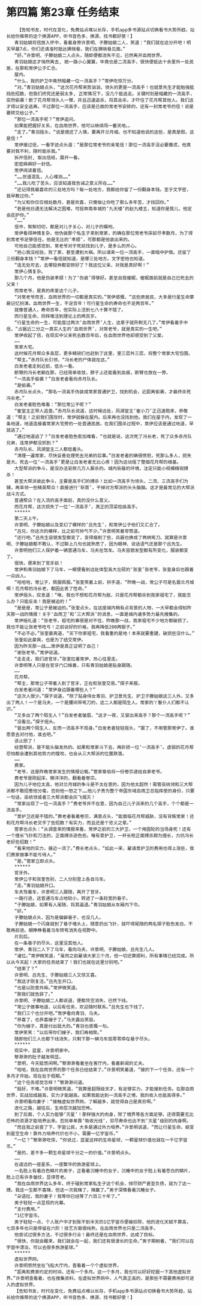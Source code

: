 # 第四篇 第23章 任务结束
        【告知书友，时代在变化，免费站点难以长存，手机app多书源站点切换看书大势所趋，站长给你推荐的这个换源APP，听书音色多、换源、找书都好使！】
       青羽姑娘将信放入怀中，看着身旁许景明、子滕姑娘二人，笑道：“我们就在这分开吧！明天早晨7点，你们还请准时抵达拂晓巷，我们在拂晓巷见面。”
       “好。”许景明、子滕姑娘二人点头，随即便都消失不见，已然离开血雨世界。
       青羽姑娘这才悄然离去, 她一路小心翼翼，毕竟也是二流高手，很快便抵达十余里外一处民居，在那和常伊公子汇合。
       屋内。
       “什么，我的护卫中竟然暗藏一位一流高手？”常伊吃惊万分。
       “对。”青羽姑娘点头，“这次花月帮来势汹汹，领头的更是一流高手！也就景先生才能勉强抵挡些招数，但我们终究还是弱太多, 正常情况下，没几个能逃走。关键时刻是暗藏的一流高手，突然偷袭！断了花月帮领头人一臂，并且迅速追杀，将其击杀，才吓住了花月帮其他人。我们这才得以安全逃离。不过那位一流高手，应该是已故的常老爷安排的，还有一封常老爷的信！说是要转交给公子。”
       “那位一流高手呢？”常伊追问。
       如果能把握好关系，在血雨世界，他可以继续闯一番天地。。
       “走了。”青羽摇头，“说是偿还了人情，要离开兰月城。也不知道他说的这些，是真是假。这是信！”
       常伊接过信，一看字迹点头道：“是那位常老爷的亲笔信！那位一流高手没必要撒谎，他真要对我不利，随时能杀我。”
       拆开信封, 取出信纸，展开一看。
       密密麻麻好一封信。
       常伊阅读着信。
       “……世道混乱，人心难测……”
       “……我儿吃了苦头，应该知道我告诫之意义所在……”
       “还记得我最喜欢的三处地方吗？每一处地方，我都给你留了一份翻身本钱。至于文字密，我早教过你。”
       “为父和你仅仅相处数月，甚是欢喜，只懊恼让你吃了那么多年苦，才找回你。”
       “若是他日遇无法解决之困难，可投奔南阜城的‘九天楼’的赵九楼主，知道你是我儿，他定会庇护你。”
       “……”
       信中，絮絮叨叨，都是对儿子关心，对儿子的嘱咐。
       常伊看得神情复杂，他伪装那个私生子来到常家，的确在那位常老爷床前尽孝数月，为了得到常老爷足够信任。他是无比的‘孝顺’，可那都是他装出来的。
       可他自己能感觉到，常老爷对于死前找到儿子，是多么的开心。
       “担心我没经验，败了家，甚至遭到大祸。所以请来一位一流高手，一直暗中护我。还留了三份翻身本钱？”常伊一看信就知道，是哪三处地方。文字密他也知道。
       “连无处可去，去哪投奔都安排好了？我这位父亲，对我是真好啊！”
       常伊心情复杂。
       那几个月，他是伪装孝顺！为了‘伪装’得够好。甚至自我催眠，催眠面前就是自己已死去的父亲！
       而常老爷，是真的疼爱这个儿子。
       “对常老爷而言，血雨世界的一切都是真实的。”常伊感慨，“这些原居民，大多是行星生命蒙蔽记忆扮演。血雨世界一生，不足百年！可行星生命的寿命也不足两百年。”
       就像普通人，寿命百年，但实际上活到七八十算不错了。
       而行星生命，同样难活到理论上的两百岁。
       “行星生命的一生，可能度过两次‘血雨世界’人生，这辈子就所剩无几了。”常伊看着手中信，“占据近二分之一真实人生的‘血雨世界’，对常老爷，就是真实的一生吧。”
       常伊收起了信，在现实中父亲死去数百年后，在血雨世界他却感受到了父爱。
       ……
       常家大宅。
       这时候花月帮众多高层，更多精锐们也赶到了这里，里三层外三层，将整个常家大宅包围。
       “帮主。”赤月队长引领，“冯长老的尸体就在这。”
       白发老者走到近前，低头一看。
       断臂的冯长老躺在那，已经简单收敛，脖子上还能看到血痕，断臂也放在一旁。
       “一流高手偷袭？”白发老者看向赤月队长。
       “是偷袭。”
       赤月队长点头，“那名一流高手伪装成常家普通护卫，找到机会，近距离偷袭，才最终杀死冯长老。”
       白发老者脸色难看：“那位常公子呢？”
       “崔堂主正带人追查。”赤月队长说道，这时候远处，凤湖堂主‘崔小刀’正迅速跑来，恭敬道：“帮主！之前我们围攻时，常伊就躲在屋内。后来再也没找到他。我们在屋子内，发现了一条地道，地道连接着常家大宅旁的一处普通民居。在我们围杀过程中，常伊应该是通过地道，早就逃了。”
       “通过地道逃了？”白发老者脸色愈加难看，“也就是说，这次死了冯长老，死了众多赤月队兄弟，连常伊都没抓到？”
       赤月队长、凤湖堂主二人都低着头。
       “清理一遍常家，尽快妥善处理死去兄弟的后事。”白发老者的确很愤怒，死那么多人，损失是大。死去一位‘一流高手’更是让白发老者无比心疼！因为这动摇了整個花月帮的根基。
       大型帮派的争斗，是没办法安排几万人厮杀的。城内街巷的环境，注定只能小规模精锐搏杀！
       甚至大帮派彼此争斗，主要是高手们的搏杀！比如一流高手为领头，二流、三流高手们为辅，再率领一些精英帮众！直接进行‘斩首’，干掉对方帮派的头头脑脑。这才是最常见的大帮派战斗方式。
       普通帮众？在入流的高手面前，真的没什么意义。
       而花月帮，这次损失了一位‘一流高手’，真正的顶梁柱级高手。
       ******
       第二天上午。
       许景明、子滕姑娘以及变幻了模样的‘吕先生’，和常伊公子他们又汇合了。
       “吕兄，你这次的模样，比之前可帅气不少。”许景明笑着夸赞道。
       “还行吧。”吕先生容貌发型都变了，变得瘦削了些，兵器也换成了两柄弯刀。就算是许景明、子滕姑娘都不敢认，不过聊上几句也就熟悉了，因为眼神、说话语气还是那个吕先生。
       许景明他们三人保护着一辆普通马车，马夫在驾车。马夫容貌发型都有所变化，服装都变了。
       很快，便来到了官牙前！
       常伊和青羽姑娘下了马车，一眼便看到远处体型高大壮硕的‘张奎’张老爷，张奎身后也跟着一众凶人。
       “哈哈哈，常公子，佩服佩服。”张奎笑着上前，拱手道，“昨晚一战，常公子可是名震兰月城啊！花月帮的冯长老，都因此丢了性命。”
       常伊摇头，叹息道：“唉，我也不想和花月帮为敌，只是花月帮都杀到我家祖宅了，我能怎么办？只能反击！我是被迫的！”
       “是是是，常公子是被迫的。”张奎点头，在这座城内稍有点背景的人物，一大早都会得知昨天那一战的情报！关于‘血雨卫’和‘三大帮派’的消息，一直是城内诸多势力最先搜集的。
       常伊赔礼道：“张老爷，祖宅的事很是对不住，昨晚那一战，我家祖宅不少地方都破损了。我也不能让张老爷吃亏！之前谈好的价格，我再降低200两银子。”
       “不必不必。”张奎豪爽道，“买下你家祖宅，我看重的是地！本来就要重建，破损些没什么。”
       张奎如此豪爽，也是为了结交常伊。
       因为昨天那一战……常伊是真正证明了自己！
       “谢张老爷。”常伊说道。
       “走走走，我们进官牙。”张奎拉着常伊，热心往里走。
       许景明等人只是在官牙门口候着，只有青羽姑娘是贴身跟随。
       ……
       花月帮。
       “帮主，那常公子带着人到了官牙，正在和张奎交易。”探子来报。
       白发老者问道：“常伊身边跟着哪些人？”
       “这次人很少。”探子说道，“除了贴身侍女青羽、护卫景先生、护卫子滕姑娘这三人外，又多出了两人！一个是马夫，一个是腰间带弯刀的，这二人都是陌生人。常家的丫鬟仆人们都不认识。”
       “又多出了两个陌生人？”白发老者皱眉，“这才一夜，又冒出来高手？那个一流高手呢？”
       “没看见。”探子摇头。
       “冒出两个陌生人，反而一流高手不现身。”白发老者轻轻摇头，“罢了，不用管那常伊了。谁愿意去对付他，谁去吧。”
       该止损了！
       经营帮派，是不能头脑发热的。如果和常家斗下去，再折损一位‘一流高手’。虚弱的花月帮恐怕都会遭到其他势力的噬咬，也会从三大帮派的位置跌落。
       ……
       费家。
       “老爷，这是昨晚常家发生的情报记载。”管家章伯将一份卷宗递给自家老爷。
       费老爷是刚起床，懒洋洋的，翻看着卷宗。
       因为儿子地位太高，他对兰月城的争斗是不太在意的，因为他太超然！甭管巫统领和三大帮派都不敢招惹他分毫，否则他一怒之下……他儿子贵为整个帝国东域血雨卫总指挥使的身份，只要一句话，巫统领或者三大帮派都会灰飞烟灭！
       “常家出现了一位一流高手？”费老爷并不在意，因为自己儿子派来的几个高手，个个都是一流高手。
       “景护卫还是不错的。”费老者看着卷宗，满意点头，“能面临花月帮威胁，没有背叛常家！还和花月帮冯长老交手了些招数？有实力，而且还是个忠义之辈。”
       管家也点头：“从调查来的情报来看，常伊之前的三大护卫，一个用圆轮的当场身死！还有一个擅长飞针和刀法的，正面搏杀逊色些。唯有景护卫，一杆长枪正面搏杀颇为擅长，力抗冯长老好些招数！”
       “看来他的实力，接近一流了。”费长老点头，“如此一来，雇请景护卫的费用也得上涨些，我们费家做事不能亏待人。”
       “是。”管家立即点头。
       ******
       官牙外。
       常伊公子和张奎告别，二人分别登上各自马车。
       “走。”青羽姑娘开口。
       车夫驾着车，许景明三人跟随，离开了官牙。
       一路行进，这普通马车占地较小，转进了一条较宽的巷子。
       “子滕姑娘，如果有人尾随，将其逼退。”青羽姑娘从车厢内下令。
       “好。”
       子滕姑娘点头，因为是偏僻巷子，也没几人。
       子滕姑娘一个闪身就到了巷子墙头上，随意扔出飞针，就吓得尾随的两名探子脸色发白，不敢再前进。眼睁睁看着马车转弯消失在视野中。
       片刻后。
       在一条巷子的尽头，这里没其他人。
       常伊、青羽二人下了马车，看向马夫、许景明、子滕姑娘、吕先生几人。
       “诸位。”常伊微笑道，“虽然之前雇请大家三个月，但一切还算顺利，所有事情已经完成。所以从今天起！大家的任务结束了！我们也就在这里分别吧。”
       “结束了？”
       许景明、吕先生、子滕姑娘三人又惊又喜。
       “我这才刚复活。”吕先生开口。
       “也是以防意外嘛。”常伊微笑道。
       “那我们就告辞了。”
       许景明、子滕姑娘二人都说道，便都凭空消失，已然下线。
       “常公子做事地道，以后有任务，欢迎随时联系。”吕先生也下线了。
       “我们三个也分开吧。”常伊看向青羽、马夫。
       “恭喜了，也恭喜嫂子了。”马夫露出笑容。
       “你为嫂子，真是付出挺大的。”青羽也感慨一句。
       常伊笑笑：“以后带你们嫂子，我们再相聚。”
       随即他们三人也都下线消失，只剩下那一辆马车孤零零停在巷子尽头。
       ******
       现实中，蓝星，许景明家中。
       黎渺渺的肚子越发明显。
       “景明，今天挺悠闲啊。”黎渺渺看着坐在客厅内，看着新闻的丈夫。
       “哈哈，我在血雨世界的那个任务已经结束了。”许景明笑着道，“接的下一个任务，还有一个多月才开始。现在处于假期。”
       “这个任务感觉怎样？”黎渺渺问道。
       “挺好，不难。”许景明微笑道，“我算是超限级天才，有足够实力，才能接到任务。在那血雨世界，实战加成越高，实力才能越高。如果我能达到一流高手之境，我的收入也能高得多。”
       许景明看向妻子：“接触虚拟世界网，了解越多，就觉得自己是真穷啊。”
       进化之路，越往后，生命层次越加恐怖。
       到了后面，个人实力能够‘灭星’！那样强大的肉身，除了境界等各方面足够，还得需要无比恐怖的资源才能培养出来。否则单单靠‘吸收光线’，穷尽寿命也达不到‘灭星’级别的肉身啊。
       “而且我之前查了下，宇宙公民，大多是通过外力培养。”许景明说道，“而让行星生命，蜕变到星空生命！靠外力培养代价也不小，需要一亿宇宙币。”
       “一亿？”黎渺渺吃惊，“你说过，蓝星这样的生命星球，一颗星球价值也就在一千亿宇宙币。”
       “是的，差不多一颗生命星球千分之一的价值。”许景明点头。
       ……
       在遥远的一座星系，一座繁华的旅游星球上。
       一名脸上有着白色鳞片的男子，正看着沉睡中的女子，沉睡中的女子脸上有着苍白的鳞片，脸上已有许多皱纹，显得苍老。
       “我在血雨世界这么多年，终于碰到常家私生子这个机会，倾尽财产甚至负债，就为了这一搏。我这一生都不喜赌，但这一次我赌了，赌赢了。”男子深情看着沉睡女子。
       “朵语拉，我的妻子！我等你已经等了六百三十年了。”
       男子轻轻一点显现的光幕。
       “支付费用。”
       “1亿宇宙币。
       男子轻轻一点，个人账户中才到账不到半天的1亿宇宙币便被扣除，他的进化天赋不算高，七百多年也只是停留在六阶！技艺方面很纯熟，在血雨世界也只是二流高手。
       他尝试过很多方法，干过很多行业！最终还是在血雨世界，达成了目标。
       “很快，你就会醒来，我们就会在一起，我们还有很漫长的生命。”男子期盼着，“我们可以在宇宙中漂泊，可以去很多旅游星球。”
       ******
       虚拟世界网。
       许景明悠然坐在飞船大厅内，查看着一个个虚拟世界。
       “距离和费家约定的时间，还有一个多月。这一个多月，我也可以好好挖掘一下其他虚拟世界。”许景明查看着，也在搜集资料，在虚拟世界网中，人气真正高的，是那些不需要费用即可进入的虚拟世界。
       【告知书友，时代在变化，免费站点难以长存，手机app多书源站点切换看书大势所趋，站长给你推荐的这个换源APP，听书音色多、换源、找书都好使！】